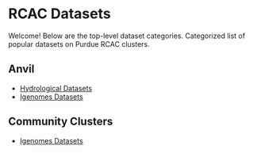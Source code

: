 # RCAC Datasets

Welcome! Below are the top-level dataset categories.
Categorized list of popular datasets on Purdue RCAC clusters.

## Anvil
- [Hydrological Datasets](hydrological.md)
- [Igenomes Datasets](igenomes.md)

## Community Clusters
- [Igenomes Datasets](igenomes.md)
